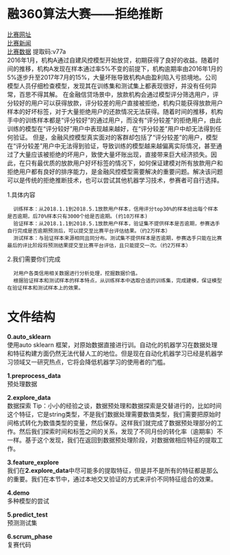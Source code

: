 # 融360算法大赛——拒绝推断
[比赛网址](https://openresearch.rong360.com/#/question)  
[比赛新闻](https://www.rong360.com/gl/2018/12/07/173769.html)  
[比赛数据](https://pan.baidu.com/s/1N5-8AJWUcItfENkK9_Q2Yg)  提取码:v77a   
      2016年1月，机构A通过自建风控模型开始放贷，初期获得了良好的收益。随着时间的推移，机构A发现在样本通过率5%不变的前提下，机构逾期率由2016年1月的5%逐步升至2017年7月的15%，大量坏账导致机构A由盈利陷入亏损境地。公司模型人员仔细检查模型，发现其在训练集和测试集上都表现很好，并没有任何异常，百思不得其解。
      在金融信贷场景中，放款机构会通过模型评分筛选用户，评分较好的用户可以获得放款，评分较差的用户直接被拒绝，机构只能获得放款用户样本的好坏标签，对于大量拒绝用户的还款情况无法获得。随着时间的推移，机构手中的训练样本都是“评分较好”的通过用户，而没有“评分较差”的拒绝用户，由此训练的模型在“评分较好”用户中表现越来越好，在“评分较差”用户中却无法得到任何验证。
      但是，金融风控模型真实面对的客群却包括了“评分较差”的用户，模型在“评分较差”用户中无法得到验证，导致训练的模型越来越偏离实际情况，甚至通过了大量应该被拒绝的坏用户，致使大量坏账出现，直接带来巨大经济损失。因此，在只有最优质的放款用户好坏标签的情况下，如何保证建模对所有放款用户和拒绝用户都有良好的排序能力，是金融风控模型需要解决的重要问题。解决该问题可以是传统的拒绝推断技术，也可以尝试其他机器学习技术，参赛者可自行选择。

 
1.具体内容
 
      训练样本：从2018.1.1到2018.5.1放款用户样本，信用评分top30%的样本给出每个样本是否逾期，后70%样本只有3000个给是否逾期。(约10万样本)
      验证样本：从2018.1.1到2018.5.1放款用户样本，验证集不提供样本是否逾期，参赛选手自行完成是否逾期预测后，可以提交至比赛平台评估结果。（约2万样本）
      测试样本：与验证样本来源相同且同分布。测试集不提供样本是否逾期，参赛选手只能在比赛最后的评比阶段将预测结果提交至比赛平台评估，且只能提交一次。（约2万样本）

2.我们需要你们完成
 
      对用户各类信用相关数据进行分析处理，挖掘数据价值。
      根据验证样本和测试样本的样本特点，从训练样本中选取合适的训练集，完成建模，保证模型在验证样本和测试样本上的效果。

# 文件结构

**0.auto_sklearn**  
      使用auto sklearn 框架，对原始数据直接进行训。自动化的机器学习在数据处理和特征构建方面仍然无法代替人工的地位。但是现在自动化机器学习已经是机器学习领域又一研究热点，它将会降低机器学习的使用者的门槛。  

**1.preprocess_data**    
      预处理数据    

**2.explore_data**      
      数据探索
Tip：小小的经验之谈，数据预处理和数据探索是交替进行的，比如时间这个特征，它是string类型，不是我们数据处理需要数值类型，我们需要把原始时间格式转化为数值类型的变量，然后保存。这样我们就完成了数据预处理部分的工作。然后我们探索时间和标签之间的关系，发现了不同月份的转化率（逾期率）不一样。基于这个发现，我们在返回到数据预处理阶段，对数据做相应特征的提取工作。   

**3.feature_explore**   
      我们在**2.explore_data**中尽可能多的提取特征，但是并不是所有的特征都是那么的重要。我们在本节中，通过本地交叉验证的方式来评价不同特征组合的效果。 
      
**4.demo**    
      多种模型的尝试  

**5.predict_test**  
      预测测试集    

**6.scrum_phase**  
      复赛代码  

